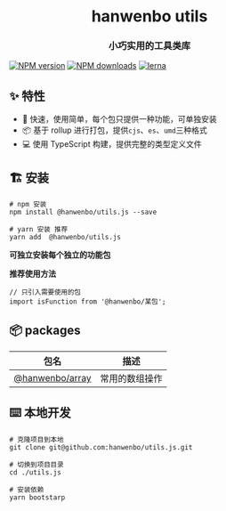 <h1 align="center">hanwenbo utils</h1>

<h3 align="center">小巧实用的工具类库</h3>

[![NPM version](https://img.shields.io/npm/v/@hanwenbo/utils.js.svg?style=flat)](https://npmjs.org/package/@hanwenbo/utils.js)
[![NPM downloads](http://img.shields.io/npm/dm/@hanwenbo/utils.js.svg?style=flat)](https://npmjs.org/package/@hanwenbo/utils.js)
[![lerna](https://img.shields.io/badge/maintained%20with-lerna-cc00ff.svg)](https://lerna.js.org)

## ✨ 特性

- 🚀 快速，使用简单，每个包只提供一种功能，可单独安装
- 📦 基于 rollup 进行打包，提供`cjs`、`es`、`umd`三种格式
- 💻 使用 TypeScript 构建，提供完整的类型定义文件

## 🏗 安装

```
# npm 安装
npm install @hanwenbo/utils.js --save

# yarn 安装 推荐
yarn add  @hanwenbo/utils.js
```

**可独立安装每个独立的功能包**

**推荐使用方法**

```
// 只引入需要使用的包
import isFunction from '@hanwenbo/某包';
```

## 📦 packages

<!-- start-directory -->
|包名|描述|
|---|---|
|[@hanwenbo/array](https://github.com/hanwenbo/utils.js/tree/master/./packages/array/)|常用的数组操作|

<!-- end-directory -->

## ⌨️ 本地开发

```
# 克隆项目到本地
git clone git@github.com:hanwenbo/utils.js.git

# 切换到项目目录
cd ./utils.js

# 安装依赖
yarn bootstarp
```

